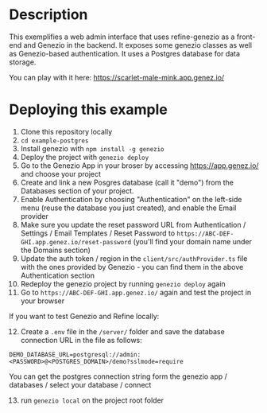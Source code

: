 # Description

This exemplifies a web admin interface that uses refine-genezio as a front-end and Genezio in the backend. It exposes some genezio classes as well as Genezio-based authentication. It uses a Postgres database for data storage.

You can play with it here: https://scarlet-male-mink.app.genez.io/

# Deploying this example

1. Clone this repository locally
2. `cd example-postgres`
3. Install genezio with `npm install -g genezio`
4. Deploy the project with `genezio deploy`
5. Go to the Genezio App in your broser by accessing https://app.genez.io/ and choose your project
6. Create and link a new Posgres database (call it "demo") from the Databases section of your project.
7. Enable Authentication by choosing "Authentication" on the left-side menu (reuse the database you just created), and enable the Email provider
8. Make sure you update the reset password URL from Authentication / Settings / Email Templates / Reset Password to `https://ABC-DEF-GHI.app.genez.io/reset-password` (you'll find your domain name under the Domains section)
9. Update the auth token / region in the `client/src/authProvider.ts` file with the ones provided by Genezio - you can find them in the above Authentication section
10. Redeploy the genezio project by running `genezio deploy` again
11. Go to `https://ABC-DEF-GHI.app.genez.io/` again and test the project in your browser

If you want to test Genezio and Refine locally:

12. Create a `.env` file in the `/server/` folder and save the database connection URL in the file as follows:

`DEMO_DATABASE_URL=postgresql://admin:<PASSWORD>@<POSTGRES_DOMAIN>/demo?sslmode=require`

You can get the postgres connection string form the genezio app / databases / select your database / connect

13. run `genezio local` on the project root folder
